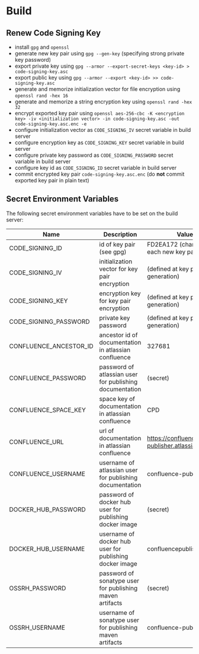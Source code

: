 # Build

## Renew Code Signing Key

- install `gpg` and `openssl`
- generate new key pair using `gpg --gen-key` (specifying strong private key password)
- export private key using `gpg --armor --export-secret-keys <key-id> > code-signing-key.asc`
- export public key using `gpg --armor --export <key-id> >> code-signing-key.asc`
- generate and memorize initialization vector for file encryption using `openssl rand -hex 16`
- generate and memorize a string encryption key using `openssl rand -hex 32`
- encrypt exported key pair using `openssl aes-256-cbc -K <encryption key> -iv <initialization vector> -in code-signing-key.asc -out code-signing-key.asc.enc -e`
- configure initialization vector as `CODE_SIGNING_IV` secret variable in build server
- configure encryption key as `CODE_SIGNING_KEY` secret variable in build server
- configure private key password as `CODE_SIGNING_PASSWORD` secret variable in build server
- configure key id as `CODE_SIGNING_ID` secret variable in build server
- commit encrypted key pair `code-signing-key.asc.enc` (do **not** commit exported key pair in plain text)


## Secret Environment Variables

The following secret environment variables have to be set on the build server:

| Name                    | Description                                                | Value                                           |
| ----------------------- |------------------------------------------------------------| ------------------------------------------------|
| CODE_SIGNING_ID         | id of key pair (see gpg)                                   | FD2EA172 (changes for each new key pair)        |	
| CODE_SIGNING_IV         | initialization vector for key pair encryption              | (defined at key pair generation)                |
| CODE_SIGNING_KEY        | encryption key for key pair encryption                     | (defined at key pair generation)                |	
| CODE_SIGNING_PASSWORD	  | private key password                                       | (defined at key pair generation)                |	
| CONFLUENCE_ANCESTOR_ID  | ancestor id of documentation in atlassian confluence       | 327681                                          |	
| CONFLUENCE_PASSWORD     | password of atlassian user for publishing documentation    | (secret)                                        |	
| CONFLUENCE_SPACE_KEY    | space key of documentation in atlassian confluence         | CPD                                             |
| CONFLUENCE_URL          | url of documentation in atlassian confluence               | https://confluence-publisher.atlassian.net/wiki |	
| CONFLUENCE_USERNAME     | username of atlassian user for publishing documentation    | confluence-publisher                            |
| DOCKER_HUB_PASSWORD     | password of docker hub user for publishing docker image    | (secret)                                        |	
| DOCKER_HUB_USERNAME     | username of docker hub user for publishing docker image    | confluencepublisher                             |	
| OSSRH_PASSWORD          | password of sonatype user for publishing maven artifacts   | (secret)                                        |	
| OSSRH_USERNAME          | username of sonatype user for publishing maven artifacts   | confluence-publisher                            |
